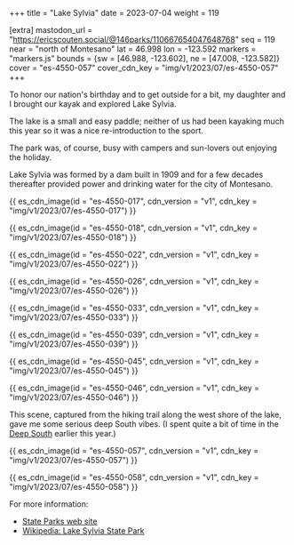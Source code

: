 +++
title = "Lake Sylvia"
date = 2023-07-04
weight = 119

[extra]
mastodon_url = "https://ericscouten.social/@146parks/110667654047648768"
seq = 119
near = "north of Montesano"
lat = 46.998
lon = -123.592
markers = "markers.js"
bounds = {sw = [46.988, -123.602], ne = [47.008, -123.582]}
cover = "es-4550-057"
cover_cdn_key = "img/v1/2023/07/es-4550-057"
+++

To honor our nation's birthday and to get outside for a bit, my daughter and I brought our kayak and explored Lake Sylvia.

<!-- more -->

The lake is a small and easy paddle; neither of us had been kayaking much this year so it was a nice re-introduction to the sport.

The park was, of course, busy with campers and sun-lovers out enjoying the holiday.

Lake Sylvia was formed by a dam built in 1909 and for a few decades thereafter provided power and drinking water for the city of Montesano.

{{ es_cdn_image(id = "es-4550-017", cdn_version = "v1", cdn_key = "img/v1/2023/07/es-4550-017") }}

{{ es_cdn_image(id = "es-4550-018", cdn_version = "v1", cdn_key = "img/v1/2023/07/es-4550-018") }}

{{ es_cdn_image(id = "es-4550-022", cdn_version = "v1", cdn_key = "img/v1/2023/07/es-4550-022") }}

{{ es_cdn_image(id = "es-4550-026", cdn_version = "v1", cdn_key = "img/v1/2023/07/es-4550-026") }}

{{ es_cdn_image(id = "es-4550-033", cdn_version = "v1", cdn_key = "img/v1/2023/07/es-4550-033") }}

{{ es_cdn_image(id = "es-4550-039", cdn_version = "v1", cdn_key = "img/v1/2023/07/es-4550-039") }}

{{ es_cdn_image(id = "es-4550-045", cdn_version = "v1", cdn_key = "img/v1/2023/07/es-4550-045") }}

{{ es_cdn_image(id = "es-4550-046", cdn_version = "v1", cdn_key = "img/v1/2023/07/es-4550-046") }}

This scene, captured from the hiking trail along the west shore of the lake, gave me some serious deep South vibes. (I spent quite a bit of time in the [Deep South](https://ericscouten.travel/2023/03-18+southeastern-us/) earlier this year.)

{{ es_cdn_image(id = "es-4550-057", cdn_version = "v1", cdn_key = "img/v1/2023/07/es-4550-057") }}

{{ es_cdn_image(id = "es-4550-058", cdn_version = "v1", cdn_key = "img/v1/2023/07/es-4550-058") }}

For more information:

* [State Parks web site](https://parks.state.wa.us/534/Lake-Sylvia)
* [Wikipedia: Lake Sylvia State Park](https://en.wikipedia.org/wiki/Lake_Sylvia_State_Park)
